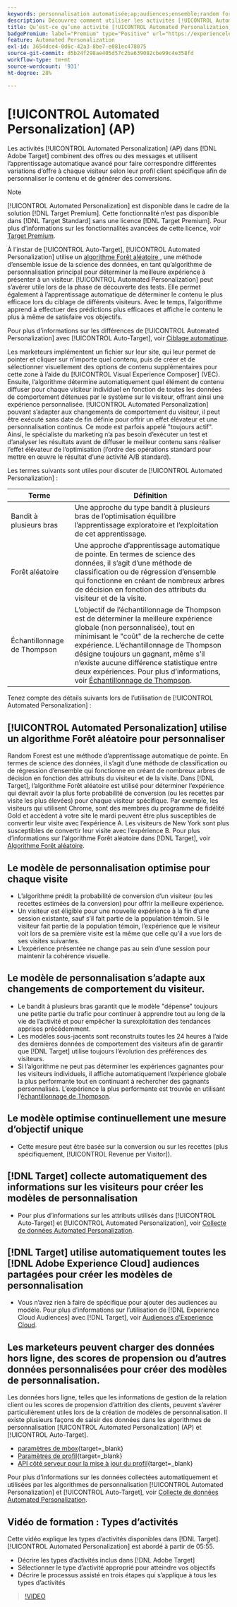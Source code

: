 ```yaml
---
keywords: personnalisation automatisée;ap;audiences;ensemble;random forest;bandit à plusieurs bras;échantillonnage thompson;ml;apprentissage automatique
description: Découvrez comment utiliser les activités [!UICONTROL Automated Personalization] (AP) dans  [!DNL Adobe Target] qui utilisent l’apprentissage automatique avancé pour faire correspondre différentes variations d’offre à chaque visiteur.
title: Qu’est-ce qu’une activité [!UICONTROL Automated Personalization] (AP) ?
badgePremium: label="Premium" type="Positive" url="https://experienceleague.adobe.com/docs/target/using/introduction/intro.html?lang=fr#premium newtab=true" tooltip="Découvrez les fonctionnalités incluses dans Target Premium."
feature: Automated Personalization
exl-id: 3654dce4-0d6c-42a3-8be7-e081ec478075
source-git-commit: d5b24f298ae405d57c2ba639082cbe99c4e358fd
workflow-type: tm+mt
source-wordcount: '931'
ht-degree: 28%

---
```


# [!UICONTROL Automated Personalization] (AP)

Les activités [!UICONTROL Automated Personalization] (AP) dans [!DNL Adobe Target] combinent des offres ou des messages et utilisent l’apprentissage automatique avancé pour faire correspondre différentes variations d’offre à chaque visiteur selon leur profil client spécifique afin de personnaliser le contenu et de générer des conversions.

>[!NOTE]
>
>[!UICONTROL Automated Personalization] est disponible dans le cadre de la solution [!DNL Target Premium]. Cette fonctionnalité n’est pas disponible dans [!DNL Target Standard] sans une licence [!DNL Target Premium]. Pour plus d’informations sur les fonctionnalités avancées de cette licence, voir [Target Premium](/help/main/c-intro/intro.md#premium).

À l’instar de [!UICONTROL Auto-Target], [!UICONTROL Automated Personalization] utilise un [ algorithme Forêt aléatoire ](/help/main/c-activities/t-automated-personalization/algo-random-forest.md), une méthode d’ensemble issue de la science des données, en tant qu’algorithme de personnalisation principal pour déterminer la meilleure expérience à présenter à un visiteur. [!UICONTROL Automated Personalization] peut s’avérer utile lors de la phase de découverte des tests. Elle permet également à l’apprentissage automatique de déterminer le contenu le plus efficace lors du ciblage de différents visiteurs. Avec le temps, l’algorithme apprend à effectuer des prédictions plus efficaces et affiche le contenu le plus à même de satisfaire vos objectifs.

Pour plus d’informations sur les différences de [!UICONTROL Automated Personalization] avec [!UICONTROL Auto-Target], voir [Ciblage automatique](/help/main/c-activities/auto-target/auto-target-to-optimize.md#section_BA4D83BE40F14A96BE7CBC7C7CF2A8FB).

Les marketeurs implémentent un fichier sur leur site, qui leur permet de pointer et cliquer sur n’importe quel contenu, puis de créer et de sélectionner visuellement des options de contenu supplémentaires pour cette zone à l’aide du [!UICONTROL Visual Experience Composer] (VEC). Ensuite, l’algorithme détermine automatiquement quel élément de contenu diffuser pour chaque visiteur individuel en fonction de toutes les données de comportement détenues par le système sur le visiteur, offrant ainsi une expérience personnalisée. [!UICONTROL Automated Personalization] pouvant s’adapter aux changements de comportement du visiteur, il peut être exécuté sans date de fin définie pour offrir un effet élévateur et une personnalisation continus. Ce mode est parfois appelé &quot;toujours actif&quot;. Ainsi, le spécialiste du marketing n’a pas besoin d’exécuter un test et d’analyser les résultats avant de diffuser le meilleur contenu sans réaliser l’effet élévateur de l’optimisation (l’ordre des opérations standard pour mettre en œuvre le résultat d’une activité A/B standard).

Les termes suivants sont utiles pour discuter de [!UICONTROL Automated Personalization] :

| Terme | Définition |
|---|---|
| Bandit à plusieurs bras | Une approche du type bandit à plusieurs bras de l’optimisation équilibre l’apprentissage exploratoire et l’exploitation de cet apprentissage. |
| Forêt aléatoire | Une approche d’apprentissage automatique de pointe. En termes de science des données, il s’agit d’une méthode de classification ou de régression d’ensemble qui fonctionne en créant de nombreux arbres de décision en fonction des attributs du visiteur et de la visite. |
| Échantillonnage de Thompson | L’objectif de l’échantillonnage de Thompson est de déterminer la meilleure expérience globale (non personnalisée), tout en minimisant le &quot;coût&quot; de la recherche de cette expérience. L’échantillonnage de Thompson désigne toujours un gagnant, même s’il n’existe aucune différence statistique entre deux expériences. Pour plus d’informations, voir [Échantillonnage de Thompson](https://en.wikipedia.org/wiki/Thompson_sampling). |

Tenez compte des détails suivants lors de l’utilisation de [!UICONTROL Automated Personalization] :

## [!UICONTROL Automated Personalization] utilise un algorithme Forêt aléatoire pour personnaliser

Random Forest est une méthode d’apprentissage automatique de pointe. En termes de science des données, il s’agit d’une méthode de classification ou de régression d’ensemble qui fonctionne en créant de nombreux arbres de décision en fonction des attributs du visiteur et de la visite. Dans [!DNL Target], l’algorithme Forêt aléatoire est utilisé pour déterminer l’expérience qui devrait avoir la plus forte probabilité de conversion (ou les recettes par visite les plus élevées) pour chaque visiteur spécifique. Par exemple, les visiteurs qui utilisent Chrome, sont des membres du programme de fidélité Gold et accèdent à votre site le mardi peuvent être plus susceptibles de convertir leur visite avec l’expérience A. Les visiteurs de New York sont plus susceptibles de convertir leur visite avec l’expérience B. Pour plus d’informations sur l’algorithme Forêt aléatoire dans [!DNL Target], voir [Algorithme Forêt aléatoire](/help/main/c-activities/t-automated-personalization/algo-random-forest.md).

## Le modèle de personnalisation optimise pour chaque visite

* L’algorithme prédit la probabilité de conversion d’un visiteur (ou les recettes estimées de la conversion) pour offrir la meilleure expérience.
* Un visiteur est éligible pour une nouvelle expérience à la fin d’une session existante, sauf s’il fait partie de la population témoin. Si le visiteur fait partie de la population témoin, l’expérience que le visiteur voit lors de sa première visite est la même que celle qu’il a vue lors de ses visites suivantes.
* L’expérience présentée ne change pas au sein d’une session pour maintenir la cohérence visuelle.

## Le modèle de personnalisation s’adapte aux changements de comportement du visiteur.

* Le bandit à plusieurs bras garantit que le modèle &quot;dépense&quot; toujours une petite partie du trafic pour continuer à apprendre tout au long de la vie de l’activité et pour empêcher la surexploitation des tendances apprises précédemment.
* Les modèles sous-jacents sont reconstruits toutes les 24 heures à l’aide des dernières données de comportement des visiteurs afin de garantir que [!DNL Target] utilise toujours l’évolution des préférences des visiteurs.
* Si l’algorithme ne peut pas déterminer les expériences gagnantes pour les visiteurs individuels, il affiche automatiquement l’expérience globale la plus performante tout en continuant à rechercher des gagnants personnalisés. L’expérience la plus performante est trouvée en utilisant l’[échantillonnage de Thompson](https://en.wikipedia.org/wiki/Thompson_sampling).

## Le modèle optimise continuellement une mesure d’objectif unique

* Cette mesure peut être basée sur la conversion ou sur les recettes (plus spécifiquement, [!UICONTROL Revenue per Visitor]).

## [!DNL Target] collecte automatiquement des informations sur les visiteurs pour créer les modèles de personnalisation

* Pour plus d’informations sur les attributs utilisés dans [!UICONTROL Auto-Target] et [!UICONTROL Automated Personalization], voir [Collecte de données Automated Personalization](/help/main/c-activities/t-automated-personalization/ap-data.md).

## [!DNL Target] utilise automatiquement toutes les [!DNL Adobe Experience Cloud] audiences partagées pour créer les modèles de personnalisation

* Vous n’avez rien à faire de spécifique pour ajouter des audiences au modèle. Pour plus d’informations sur l’utilisation de [!DNL Experience Cloud Audiences] avec [!DNL Target], voir [Audiences d’Experience Cloud](/help/main/c-integrating-target-with-mac/mmp.md).

## Les marketeurs peuvent charger des données hors ligne, des scores de propension ou d’autres données personnalisées pour créer des modèles de personnalisation.

Les données hors ligne, telles que les informations de gestion de la relation client ou les scores de propension d’attrition des clients, peuvent s’avérer particulièrement utiles lors de la création de modèles de personnalisation. Il existe plusieurs façons de saisir des données dans les algorithmes de personnalisation [!UICONTROL Automated Personalization] (AP) et [!UICONTROL Auto-Target].

* [paramètres de mbox](https://experienceleague.adobe.com/docs/target-dev/developer/implementation/methods/methods-to-get-data-into-target.html?lang=fr){target=_blank}
* [Paramètres de profil](https://experienceleague.adobe.com/docs/target-dev/developer/implementation/methods/methods-to-get-data-into-target.html?lang=fr){target=_blank}
* [API côté serveur pour la mise à jour du profil](https://experienceleague.adobe.com/docs/target-dev/developer/implementation/methods/methods-to-get-data-into-target.html?lang=fr){target=_blank}

Pour plus d’informations sur les données collectées automatiquement et utilisées par les algorithmes de personnalisation [!UICONTROL Automated Personalization] et [!UICONTROL Auto-Target], voir [Collecte de données Automated Personalization](/help/main/c-activities/t-automated-personalization/ap-data.md).

## Vidéo de formation : Types d’activités

Cette vidéo explique les types d’activités disponibles dans [!DNL Target]. [!UICONTROL Automated Personalization] est abordé à partir de 05:55.

* Décrire les types d’activités inclus dans [!DNL Adobe Target]
* Sélectionner le type d’activité approprié pour atteindre vos objectifs
* Décrire le processus assisté en trois étapes qui s’applique à tous les types d’activités

>[!VIDEO](https://video.tv.adobe.com/v/29340?captions=fre_fr)
